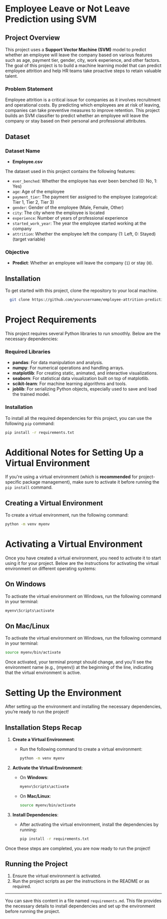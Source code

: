 # Employee Leave or Not Leave Prediction using SVM

## Project Overview

This project uses a **Support Vector Machine (SVM)** model to predict whether an employee will leave the company based on various features such as age, payment tier, gender, city, work experience, and other factors. The goal of this project is to build a machine learning model that can predict employee attrition and help HR teams take proactive steps to retain valuable talent.

### Problem Statement

Employee attrition is a critical issue for companies as it involves recruitment and operational costs. By predicting which employees are at risk of leaving, companies can take preventive measures to improve retention. This project builds an SVM classifier to predict whether an employee will leave the company or stay based on their personal and professional attributes.

## Dataset

### Dataset Name

- **Employee.csv**

The dataset used in this project contains the following features:

- `ever_benched`: Whether the employee has ever been benched (0: No, 1: Yes)
- `age`: Age of the employee
- `payment_tier`: The payment tier assigned to the employee (categorical: Tier 1, Tier 2, Tier 3)
- `gender`: Gender of the employee (Male, Female, Other)
- `city`: The city where the employee is located
- `experience`: Number of years of professional experience
- `started_work_year`: The year the employee started working at the company
- `attrition`: Whether the employee left the company (1: Left, 0: Stayed) (target variable)

### Objective

- **Predict**: Whether an employee will leave the company (`1`) or stay (`0`).

## Installation

To get started with this project, clone the repository to your local machine.

```bash
  git clone https://github.com/yourusername/employee-attrition-prediction.git
```
# Project Requirements

This project requires several Python libraries to run smoothly. Below are the necessary dependencies:

### Required Libraries

- **pandas**: For data manipulation and analysis.
- **numpy**: For numerical operations and handling arrays.
- **matplotlib**: For creating static, animated, and interactive visualizations.
- **seaborn**: For statistical data visualization built on top of matplotlib.
- **scikit-learn**: For machine learning algorithms and tools.
- **joblib**: For serializing Python objects, especially used to save and load the trained model.

### Installation

To install all the required dependencies for this project, you can use the following `pip` command:

```bash
pip install -r requirements.txt
```

# Additional Notes for Setting Up a Virtual Environment

If you're using a virtual environment (which is **recommended** for project-specific package management), make sure to activate it before running the `pip install` command.

## Creating a Virtual Environment

To create a virtual environment, run the following command:

```bash
python -m venv myenv
```
# Activating a Virtual Environment

Once you have created a virtual environment, you need to activate it to start using it for your project. Below are the instructions for activating the virtual environment on different operating systems:

## On Windows

To activate the virtual environment on Windows, run the following command in your terminal:

```bash
myenv\Scripts\activate
```

## On Mac/Linux

To activate the virtual environment on Windows, run the following command in your terminal:

```bash
source myenv/bin/activate
```
Once activated, your terminal prompt should change, and you'll see the environment name (e.g., (myenv)) at the beginning of the line, indicating that the virtual environment is active.

# Setting Up the Environment

After setting up the environment and installing the necessary dependencies, you’re ready to run the project!

## Installation Steps Recap

1. **Create a Virtual Environment**:
   - Run the following command to create a virtual environment:
     ```bash
     python -m venv myenv
     ```
   
2. **Activate the Virtual Environment**:
   - On **Windows**:
     ```bash
     myenv\Scripts\activate
     ```
   - On **Mac/Linux**:
     ```bash
     source myenv/bin/activate
     ```

3. **Install Dependencies**:
   - After activating the virtual environment, install the dependencies by running:
     ```bash
     pip install -r requirements.txt
     ```

Once these steps are completed, you are now ready to run the project!

## Running the Project

1. Ensure the virtual environment is activated.
2. Run the project scripts as per the instructions in the README or as required.

---

You can save this content in a file named `requirements.md`. This file provides the necessary details to install dependencies and set up the environment before running the project.


